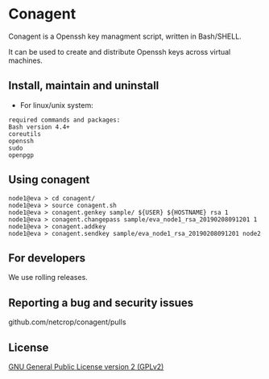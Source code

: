 # Conagent
Conagent is a Openssh key managment script, written in Bash/SHELL.

  It can be used to create and distribute Openssh keys across virtual machines.
## Install, maintain and uninstall

* For linux/unix system:  
```
required commands and packages:
Bash version 4.4+
coreutils
openssh
sudo
openpgp
```
## Using conagent
```
node1@eva > cd conagent/
node1@eva > source conagent.sh
node1@eva > conagent.genkey sample/ ${USER} ${HOSTNAME} rsa 1
node1@eva > conagent.changepass sample/eva_node1_rsa_20190208091201 1
node1@eva > conagent.addkey
node1@eva > conagent.sendkey sample/eva_node1_rsa_20190208091201 node2
```
## For developers

We use rolling releases.

## Reporting a bug and security issues

github.com/netcrop/conagent/pulls

## License

[GNU General Public License version 2 (GPLv2)](https://github.com/netcrop/conagent/blob/master/LICENSE)
